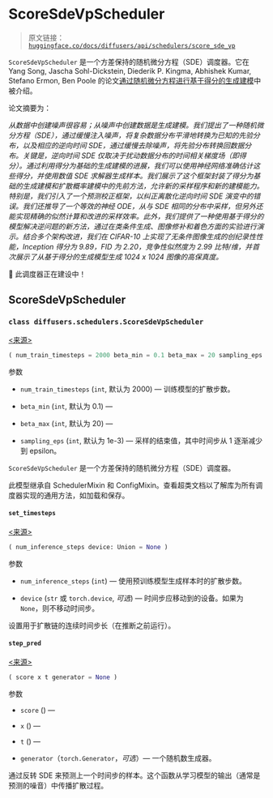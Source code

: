 # ScoreSdeVpScheduler

> 原文链接：[`huggingface.co/docs/diffusers/api/schedulers/score_sde_vp`](https://huggingface.co/docs/diffusers/api/schedulers/score_sde_vp)

`ScoreSdeVpScheduler` 是一个方差保持的随机微分方程（SDE）调度器。它在 Yang Song, Jascha Sohl-Dickstein, Diederik P. Kingma, Abhishek Kumar, Stefano Ermon, Ben Poole 的论文[通过随机微分方程进行基于得分的生成建模](https://huggingface.co/papers/2011.13456)中被介绍。

论文摘要为：

*从数据中创建噪声很容易；从噪声中创建数据是生成建模。我们提出了一种随机微分方程（SDE），通过缓慢注入噪声，将复杂数据分布平滑地转换为已知的先验分布，以及相应的逆向时间 SDE，通过缓慢去除噪声，将先验分布转换回数据分布。关键是，逆向时间 SDE 仅取决于扰动数据分布的时间相关梯度场（即得分）。通过利用得分为基础的生成建模的进展，我们可以使用神经网络准确估计这些得分，并使用数值 SDE 求解器生成样本。我们展示了这个框架封装了得分为基础的生成建模和扩散概率建模中的先前方法，允许新的采样程序和新的建模能力。特别是，我们引入了一个预测校正框架，以纠正离散化逆向时间 SDE 演变中的错误。我们还推导了一个等效的神经 ODE，从与 SDE 相同的分布中采样，但另外还能实现精确的似然计算和改进的采样效率。此外，我们提供了一种使用基于得分的模型解决逆问题的新方法，通过在类条件生成、图像修补和着色方面的实验进行演示。结合多个架构改进，我们在 CIFAR-10 上实现了无条件图像生成的创纪录性性能，Inception 得分为 9.89，FID 为 2.20，竞争性似然度为 2.99 比特/维，并首次展示了从基于得分的生成模型生成 1024 x 1024 图像的高保真度。*

🚧 此调度器正在建设中！

## ScoreSdeVpScheduler

### `class diffusers.schedulers.ScoreSdeVpScheduler`

[<来源>](https://github.com/huggingface/diffusers/blob/v0.26.3/src/diffusers/schedulers/deprecated/scheduling_sde_vp.py#L27)

```py
( num_train_timesteps = 2000 beta_min = 0.1 beta_max = 20 sampling_eps = 0.001 )
```

参数

+   `num_train_timesteps` (`int`, 默认为 2000) — 训练模型的扩散步数。

+   `beta_min` (`int`, 默认为 0.1) —

+   `beta_max` (`int`, 默认为 20) —

+   `sampling_eps` (`int`, 默认为 1e-3) — 采样的结束值，其中时间步从 1 逐渐减少到 epsilon。

`ScoreSdeVpScheduler` 是一个方差保持的随机微分方程（SDE）调度器。

此模型继承自 SchedulerMixin 和 ConfigMixin。查看超类文档以了解库为所有调度器实现的通用方法，如加载和保存。

#### `set_timesteps`

[<来源>](https://github.com/huggingface/diffusers/blob/v0.26.3/src/diffusers/schedulers/deprecated/scheduling_sde_vp.py#L51)

```py
( num_inference_steps device: Union = None )
```

参数

+   `num_inference_steps` (`int`) — 使用预训练模型生成样本时的扩散步数。

+   `device` (`str` 或 `torch.device`, *可选*) — 时间步应移动到的设备。如果为 `None`，则不移动时间步。

设置用于扩散链的连续时间步长（在推断之前运行）。

#### `step_pred`

[<来源>](https://github.com/huggingface/diffusers/blob/v0.26.3/src/diffusers/schedulers/deprecated/scheduling_sde_vp.py#L63)

```py
( score x t generator = None )
```

参数

+   `score` () —

+   `x` () —

+   `t` () —

+   `generator`（`torch.Generator`，*可选*）— 一个随机数生成器。

通过反转 SDE 来预测上一个时间步的样本。这个函数从学习模型的输出（通常是预测的噪音）中传播扩散过程。
